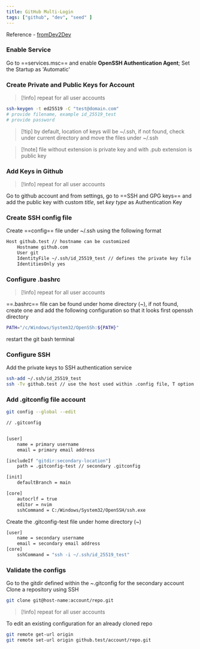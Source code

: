 ```yaml
---
title: GitHub Multi-Login
tags: ["github", "dev", "seed" ]
---
```


Reference - [fromDev2Dev](https://www.youtube.com/watch?v=Fyfp0oEWD6w&ab_channel=fromDev2Dev)

### Enable Service

Go to ==services.msc== and enable **OpenSSH Authentication Agent**; Set the Startup as 'Automatic'

### Create Private and Public Keys for Account

>[!info] repeat for all user accounts

```bash
ssh-keygen -t ed25519 -C "test@domain.com"
# provide filename, example id_25519_test
# provide password
```

>[!tip] by default, location of keys will be ~/.ssh, if not found, check under current directory and move the files under ~/.ssh


>[!note] file without extension is private key and with .pub extension is public key

### Add Keys in Github

>[!info] repeat for all user accounts

Go to github account and from settings, go to ==SSH and GPG keys== and add the public key with custom *title*, set *key type* as Authentication Key


###  Create SSH config file

Create ==config== file under ~/.ssh using the following format

```bash
Host github.test // hostname can be customized
    Hostname github.com
    User git
    IdentityFile ~/.ssh/id_25519_test // defines the private key file
    IdentitiesOnly yes
```
### Configure .bashrc 

>[!info] repeat for all user accounts

==.bashrc== file can be found under home directory (~), if not found, create one and add the following configuration so that it looks first openssh directory
```bash
PATH="/c/Windows/System32/OpenSSh:${PATH}"
```
restart the git bash terminal

### Configure SSH

Add the private keys to SSH authentication service

```bash
ssh-add ~/.ssh/id_25519_test
ssh -Tv github.test // use the host used within .config file, T option is to diable terminal session, v - verbose
```
### Add .gitconfig file account

```bash
git config --global --edit

// .gitconfig


[user]
	name = primary username 
	email = primary email address

[includeIf "gitdir:secondary-location"]
	path = .gitconfig-test // secondary .gitconfig

[init]
	defaultBranch = main

[core]
	autocrlf = true
	editor = nvim
	sshCommand = C:/Windows/System32/OpenSSH/ssh.exe
```

Create the .gitconfig-test file under home directory (~)

```bash
[user]
	name = secondary username 
	email = secondary email address
[core]
    sshCommand = "ssh -i ~/.ssh/id_25519_test"
```
### Validate the configs

Go to the gitdir defined within the ~\.gitconfig for the secondary account  
Clone a repository using SSH

```bash
git clone git@host-name:account/repo.git
```
>[!info] repeat for all user accounts

To edit an existing configuration for an already cloned repo

```bash
git remote get-url origin
git remote set-url origin github.test/account/repo.git
```

